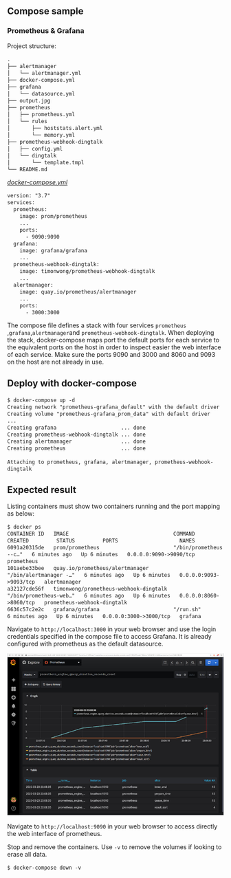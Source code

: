 ## Compose sample
### Prometheus & Grafana

Project structure:
```
.
├── alertmanager
│   └── alertmanager.yml
├── docker-compose.yml
├── grafana
│   └── datasource.yml
├── output.jpg
├── prometheus
│   ├── prometheus.yml
│   └── rules
│       ├── hoststats.alert.yml
│       └── memory.yml
├── prometheus-webhook-dingtalk
│   ├── config.yml
│   └── dingtalk
│       └── template.tmpl
└── README.md

```

[_docker-compose.yml_](docker-compose.yml)
```
version: "3.7"
services:
  prometheus:
    image: prom/prometheus
    ...
    ports:
      - 9090:9090
  grafana:
    image: grafana/grafana
    ...
  prometheus-webhook-dingtalk:
    image: timonwong/prometheus-webhook-dingtalk
    ...
  alertmanager:
    image: quay.io/prometheus/alertmanager
    ...
    ports:
      - 3000:3000
```
The compose file defines a stack with four services `prometheus` ,`grafana`,`alertmanager`and `prometheus-webhook-dingtalk`.
When deploying the stack, docker-compose maps port the default ports for each service to the equivalent ports on the host in order to inspect easier the web interface of each service.
Make sure the ports 9090 and 3000 and 8060 and 9093 on the host are not already in use.

## Deploy with docker-compose

```
$ docker-compose up -d
Creating network "prometheus-grafana_default" with the default driver
Creating volume "prometheus-grafana_prom_data" with default driver
...
Creating grafana                     ... done
Creating prometheus-webhook-dingtalk ... done
Creating alertmanager                ... done
Creating prometheus                  ... done

Attaching to prometheus, grafana, alertmanager, prometheus-webhook-dingtalk

```

## Expected result

Listing containers must show two containers running and the port mapping as below:
```
$ docker ps
CONTAINER ID   IMAGE                                  COMMAND                  CREATED         STATUS         PORTS                    NAMES
6091a20315de   prom/prometheus                        "/bin/prometheus --c…"   6 minutes ago   Up 6 minutes   0.0.0.0:9090->9090/tcp   prometheus
101aebe33bee   quay.io/prometheus/alertmanager        "/bin/alertmanager -…"   6 minutes ago   Up 6 minutes   0.0.0.0:9093->9093/tcp   alertmanager
a32127cde56f   timonwong/prometheus-webhook-dingtalk  "/bin/prometheus-web…"   6 minutes ago   Up 6 minutes   0.0.0.0:8060->8060/tcp   prometheus-webhook-dingtalk
6636c57c2e2c   grafana/grafana                        "/run.sh"                6 minutes ago   Up 6 minutes   0.0.0.0:3000->3000/tcp   grafana
```

Navigate to `http://localhost:3000` in your web browser and use the login credentials specified in the compose file to access Grafana. It is already configured with prometheus as the default datasource.

![page](output.jpg)

Navigate to `http://localhost:9090` in your web browser to access directly the web interface of prometheus.

Stop and remove the containers. Use `-v` to remove the volumes if looking to erase all data.
```
$ docker-compose down -v
```
